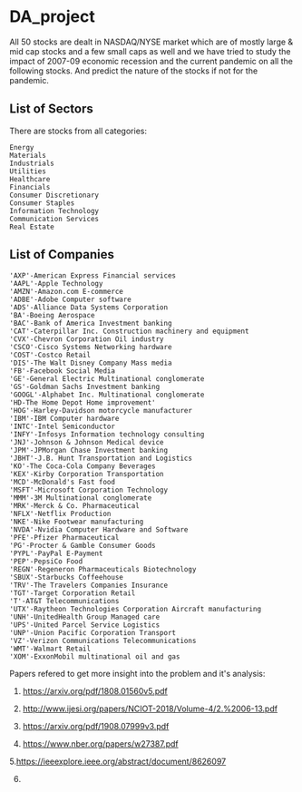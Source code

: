 # DA_project

All 50 stocks are dealt in NASDAQ/NYSE market
which are of mostly large & mid cap stocks and a few small caps as well
and we have tried to study the impact of 2007-09 economic recession and the current pandemic on all the following stocks. And predict the nature of the stocks if not for the pandemic.

## List of Sectors

There are stocks from all categories:
```
Energy
Materials
Industrials
Utilities
Healthcare
Financials
Consumer Discretionary
Consumer Staples
Information Technology
Communication Services
Real Estate
```
## List of Companies
```
'AXP'-American Express Financial services
'AAPL'-Apple Technology
'AMZN'-Amazon.com E-commerce
'ADBE'-Adobe Computer software
'ADS'-Alliance Data Systems Corporation
'BA'-Boeing Aerospace
'BAC'-Bank of America Investment banking
'CAT'-Caterpillar Inc. Construction machinery and equipment
'CVX'-Chevron Corporation Oil industry
'CSCO'-Cisco Systems Networking hardware
'COST'-Costco Retail
'DIS'-The Walt Disney Company Mass media
'FB'-Facebook Social Media
'GE'-General Electric Multinational conglomerate
'GS'-Goldman Sachs Investment banking
'GOOGL'-Alphabet Inc. Multinational conglomerate
'HD-The Home Depot Home improvement'
'HOG'-Harley-Davidson motorcycle manufacturer
'IBM'-IBM Computer hardware
'INTC'-Intel Semiconductor
'INFY'-Infosys Information technology consulting
'JNJ'-Johnson & Johnson Medical device
'JPM'-JPMorgan Chase Investment banking
'JBHT'-J.B. Hunt Transportation and Logistics
'KO'-The Coca-Cola Company Beverages
'KEX'-Kirby Corporation Transportation
'MCD'-McDonald's Fast food
'MSFT'-Microsoft Corporation Technology
'MMM'-3M Multinational conglomerate
'MRK'-Merck & Co. Pharmaceutical
'NFLX'-Netflix Production
'NKE'-Nike Footwear manufacturing
'NVDA'-Nvidia Computer Hardware and Software 
'PFE'-Pfizer Pharmaceutical
'PG'-Procter & Gamble Consumer Goods
'PYPL'-PayPal E-Payment
'PEP'-PepsiCo Food
'REGN'-Regeneron Pharmaceuticals Biotechnology
'SBUX'-Starbucks Coffeehouse
'TRV'-The Travelers Companies Insurance
'TGT'-Target Corporation Retail
'T'-AT&T Telecommunications
'UTX'-Raytheon Technologies Corporation Aircraft manufacturing
'UNH'-UnitedHealth Group Managed care
'UPS'-United Parcel Service Logistics
'UNP'-Union Pacific Corporation Transport
'VZ'-Verizon Communications Telecommunications
'WMT'-Walmart Retail
'XOM'-ExxonMobil multinational oil and gas
```
Papers refered to get more insight into the problem and it's analysis:

1. https://arxiv.org/pdf/1808.01560v5.pdf

2. http://www.ijesi.org/papers/NCIOT-2018/Volume-4/2.%2006-13.pdf

3. https://arxiv.org/pdf/1908.07999v3.pdf

4. https://www.nber.org/papers/w27387.pdf

5.https://ieeexplore.ieee.org/abstract/document/8626097

6.
